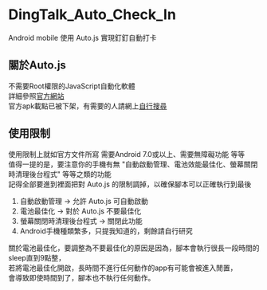 # DingTalk_Auto_Check_In
Android mobile 使用 Auto.js 實現釘釘自動打卡

## 關於Auto.js
不需要Root權限的JavaScript自動化軟體  
詳細參照[官方網站](https://hyb1996.github.io/AutoJs-Docs/)  
官方apk載點已被下架，有需要的人請網上[自行搜尋](https://github.com/hyb1996/Auto.js/issues/500)  

## 使用限制
使用限制上就如官方文件所寫 需要Android 7.0或以上、需要無障礙功能 等等  
值得一提的是，要注意你的手機有無 "自動啟動管理、電池效能最佳化、螢幕關閉時清理後台程式" 等等之類的功能  
記得全部要進到裡面把對 Auto.js 的限制調掉，以確保腳本可以正確執行到最後  
1. 自動啟動管理 → 允許 Auto.js 可自動啟動
2. 電池最佳化 → 對於 Auto.js 不要最佳化
3. 螢幕關閉時清理後台程式 → 關閉此功能
4. Android手機種類繁多，只提我知道的，剩餘請自行研究

關於電池最佳化，要調整為不要最佳化的原因是因為，腳本會執行很長一段時間的sleep直到9點整，  
若將電池最佳化開啟，長時間不進行任何動作的app有可能會被進入閒置，  
會導致即使時間到了，腳本也不執行任何動作。  